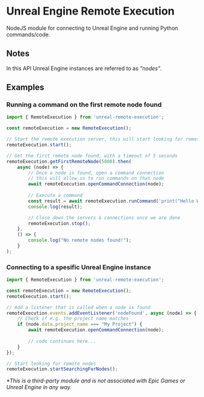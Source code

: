 # Unreal Engine Remote Execution
NodeJS module for connecting to Unreal Engine and running Python commands/code.

## Notes

In this API Unreal Engine instances are referred to as _"nodes"_.

## Examples

### Running a command on the first remote node found
```typescript
import { RemoteExecution } from 'unreal-remote-execution';

const remoteExecution = new RemoteExecution();

// Start the remote execution server, this will start looking for remote nodes
remoteExecution.start();

// Get the first remote node found, with a timeout of 5 seconds
remoteExecution.getFirstRemoteNode(5000).then(
    async (node) => {
        // Once a node is found, open a command connection
        // this will allow us to run commands on that node
        await remoteExecution.openCommandConnection(node);
        
        // Execute a command
        const result = await remoteExecution.runCommand('print("Hello World")');
        console.log(result);

        // Close down the servers & connections once we are done
        remoteExecution.stop();
    },
    () => {
        console.log("No remote nodes found!");
    }
);
```


### Connecting to a spesific Unreal Engine instance
```typescript
import { RemoteExecution } from 'unreal-remote-execution';

const remoteExecution = new RemoteExecution();
remoteExecution.start();

// Add a listener that is called when a node is found
remoteExecution.events.addEventListener('nodeFound', async (node) => {
    // Check if e.g. the project name matches
    if (node.data.project_name === "My Project") {
        await remoteExecution.openCommandConnection(node);
        
        // code continues here...
    }
});

// Start looking for remote nodes
remoteExecution.startSearchingForNodes();
```


_*This is a third-party module and is not associated with Epic Games or Unreal Engine in any way._